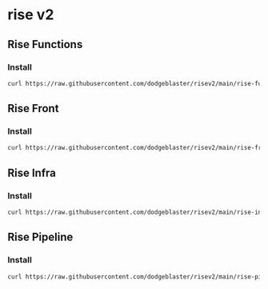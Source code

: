# rise v2

## Rise Functions

### Install

```bash
curl https://raw.githubusercontent.com/dodgeblaster/risev2/main/rise-functions.js > rise-functions.js
```

## Rise Front

### Install

```bash
curl https://raw.githubusercontent.com/dodgeblaster/risev2/main/rise-front.js > rise-front.js
```

## Rise Infra

### Install

```bash
curl https://raw.githubusercontent.com/dodgeblaster/risev2/main/rise-infra.js > rise-infra.js
```

## Rise Pipeline

### Install

```bash
curl https://raw.githubusercontent.com/dodgeblaster/risev2/main/rise-pipeline.js > rise-pipeline.js
```
